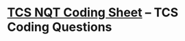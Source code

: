 # [**TCS NQT Coding Sheet**](https://takeuforward.org/interviews/tcs-nqt-coding-sheet-tcs-coding-questions/#point_1) – TCS Coding Questions